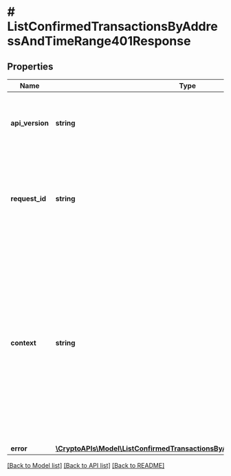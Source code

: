 # # ListConfirmedTransactionsByAddressAndTimeRange401Response

## Properties

Name | Type | Description | Notes
------------ | ------------- | ------------- | -------------
**api_version** | **string** | Specifies the version of the API that incorporates this endpoint. |
**request_id** | **string** | Defines the ID of the request. The &#x60;requestId&#x60; is generated by Crypto APIs and it&#39;s unique for every request. |
**context** | **string** | In batch situations the user can use the context to correlate responses with requests. This property is present regardless of whether the response was successful or returned as an error. &#x60;context&#x60; is specified by the user. | [optional]
**error** | [**\CryptoAPIs\Model\ListConfirmedTransactionsByAddressAndTimeRangeE401**](ListConfirmedTransactionsByAddressAndTimeRangeE401.md) |  |

[[Back to Model list]](../../README.md#models) [[Back to API list]](../../README.md#endpoints) [[Back to README]](../../README.md)
